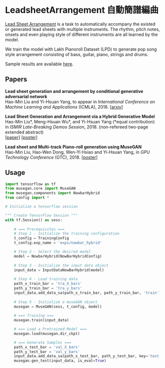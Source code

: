 # LeadsheetArrangement 自動簡譜編曲
[Lead Sheet Arrangement](https://liuhaumin.github.io/LeadsheetArrangement/) is a task to automatically accompany the existed or generated lead sheets with multiple instruments. The rhythm, pitch notes, onsets and even playing style of different instruments are all learned by the model. 

We train the model with Lakh Pianoroll Dataset (LPD) to generate pop song style arrangement consisting of bass, guitar, piano, strings and drums.

Sample results are available
[here](https://liuhaumin.github.io/LeadsheetArrangement/results).

## Papers

__Lead sheet generation and arrangement by conditional generative adversarial network__<br>
Hao-Min Liu and Yi-Hsuan Yang,
to appear in *International Conference on Machine Learning and Applications* (ICMLA), 2018.
[[arxiv](https://arxiv.org/abs/1807.11161)]

__Lead Sheet Generation and Arrangement via a Hybrid Generative Model__<br>
Hao-Min Liu\*, Meng-Hsuan Wu\*, and Yi-Hsuan Yang
(\*equal contribution)<br>
in _ISMIR Late-Breaking Demos Session_, 2018.
(non-refereed two-page extended abstract)<br>
[[paper](https://liuhaumin.github.io/LeadsheetArrangement/pdf/ismir2018leadsheetarrangement.pdf)]
[[poster](https://liuhaumin.github.io/LeadsheetArrangement/pdf/ismir-lbd-poster_A0_final.pdf)]

__Lead sheet and Multi-track Piano-roll generation using MuseGAN__<br>
Hao-Min Liu, Hao-Wen Dong, Wen-Yi Hsiao and Yi-Hsuan Yang,
in *GPU Technology Conference* (GTC), 2018.
[[poster](https://liuhaumin.github.io/LeadsheetArrangement/pdf/GTC_poster_HaoMin.pdf)]

## Usage

```python
import tensorflow as tf
from musegan.core import MuseGAN
from musegan.components import NowbarHybrid
from config import *

# Initialize a tensorflow session

""" Create TensorFlow Session """
with tf.Session() as sess:
    
    # === Prerequisites ===
    # Step 1 - Initialize the training configuration        
    t_config = TrainingConfig
    t_config.exp_name = 'exps/nowbar_hybrid'        

    # Step 2 - Select the desired model
    model = NowbarHybrid(NowBarHybridConfig)
    
    # Step 3 - Initialize the input data object
    input_data = InputDataNowBarHybrid(model)
    
    # Step 4 - Load training data
    path_x_train_bar = 'tra_X_bars'
    path_y_train_bar = 'tra_y_bars'
    input_data.add_data_sa(path_x_train_bar, path_y_train_bar, 'train') # x: input, y: conditional feature
    
    # Step 5 - Initialize a museGAN object
    musegan = MuseGAN(sess, t_config, model)
    
    # === Training ===
    musegan.train(input_data)

    # === Load a Pretrained Model ===
    musegan.load(musegan.dir_ckpt)

    # === Generate Samples ===
    path_x_test_bar = 'val_X_bars'
    path_y_test_bar = 'val_y_bars'
    input_data.add_data_sa(path_x_test_bar, path_y_test_bar, key='test')
    musegan.gen_test(input_data, is_eval=True)

```
